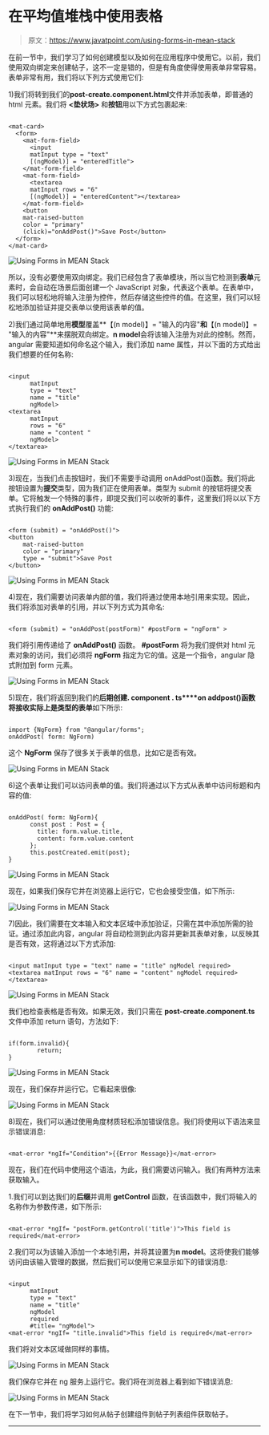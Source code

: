 # 在平均值堆栈中使用表格

> 原文：<https://www.javatpoint.com/using-forms-in-mean-stack>

在前一节中，我们学习了如何创建模型以及如何在应用程序中使用它。以前，我们使用双向绑定来创建帖子，这不一定是错的，但是有角度使得使用表单非常容易。表单非常有用，我们将以下列方式使用它们:

1)我们将转到我们的**post-create.component.html**文件并添加表单，即普通的 html 元素。我们将 **<垫状场>** 和**按钮**用以下方式包裹起来:

```

<mat-card>
  <form>
    <mat-form-field>
      <input 
      matInput type = "text" 
      [(ngModel)] = "enteredTitle">
    </mat-form-field>
    <mat-form-field>
      <textarea 
      matInput rows = "6" 
      [(ngModel)] = "enteredContent"></textarea>
    </mat-form-field>
    <button 
    mat-raised-button 
    color = "primary" 
    (click)="onAddPost()">Save Post</button>  
  </form>
</mat-card>

```

![Using Forms in MEAN Stack](img/406bc0f2978f3ea706d1fc013ae04991.png)

所以，没有必要使用双向绑定。我们已经包含了表单模块，所以当它检测到**表单**元素时，会自动在场景后面创建一个 JavaScript 对象，代表这个表单。在表单中，我们可以轻松地将输入注册为控件，然后存储这些控件的值。在这里，我们可以轻松地添加验证并提交表单以使用该表单的值。

2)我们通过简单地用**模型**覆盖**【(n model)】= "输入的内容"**和**【(n model)】= "输入的内容"**来摆脱双向绑定。**n model**会将该输入注册为对此的控制。然而，angular 需要知道如何命名这个输入，我们添加 name 属性，并以下面的方式给出我们想要的任何名称:

```

<input 
      matInput 
      type = "text" 
      name = "title"
      ngModel>
<textarea 
      matInput 
      rows = "6"
      name = "content " 
      ngModel>
</textarea>

```

![Using Forms in MEAN Stack](img/50734d6c18e778ad3711889e88dfde10.png)

3)现在，当我们点击按钮时，我们不需要手动调用 onAddPost()函数。我们将此按钮设置为**提交**类型，因为我们正在使用表单。类型为 submit 的按钮将提交表单。它将触发一个特殊的事件，即提交我们可以收听的事件，这里我们将以以下方式执行我们的 **onAddPost()** 功能:

```

<form (submit) = "onAddPost()">
<button 
    mat-raised-button 
    color = "primary" 
    type = "submit">Save Post
</button>

```

![Using Forms in MEAN Stack](img/6205f85e62223cd43d13b2eb850bfd84.png)

4)现在，我们需要访问表单内部的值，我们将通过使用本地引用来实现。因此，我们将添加对表单的引用，并以下列方式为其命名:

```

<form (submit) = "onAddPost(postForm)" #postForm = "ngForm" >

```

我们将引用传递给了 **onAddPost()** 函数。 **#postForm** 将为我们提供对 html 元素对象的访问，我们必须将 **ngForm** 指定为它的值。这是一个指令，angular 隐式附加到 form 元素。

![Using Forms in MEAN Stack](img/bbfedad353e032046bead612e457a4df.png)

5)现在，我们将返回到我们的**后期创建. component . ts****on addpost()**函数将接收实际上是类型**的表单**如下所示:

```

import {NgForm} from "@angular/forms";
onAddPost( form: NgForm)

```

这个 **NgForm** 保存了很多关于表单的信息，比如它是否有效。

![Using Forms in MEAN Stack](img/5bb65a0e2cab1bf008d63a81b0eac7ca.png)

6)这个表单让我们可以访问表单的值。我们将通过以下方式从表单中访问标题和内容的值:

```

onAddPost( form: NgForm){
      const post : Post = {
        title: form.value.title,
        content: form.value.content
      };
      this.postCreated.emit(post);
}

```

![Using Forms in MEAN Stack](img/2fc7a968506ebb5ccb4fd0fd32ba8a3f.png)

现在，如果我们保存它并在浏览器上运行它，它也会接受空值，如下所示:

![Using Forms in MEAN Stack](img/4d9cf8e012b8f15d319598c889ef69b1.png)

7)因此，我们需要在文本输入和文本区域中添加验证，只需在其中添加所需的验证。通过添加此内容，angular 将自动检测到此内容并更新其表单对象，以反映其是否有效，这将通过以下方式添加:

```

<input matInput type = "text" name = "title" ngModel required>
<textarea matInput rows = "6" name = "content" ngModel required></textarea>

```

![Using Forms in MEAN Stack](img/fe177cdc45dc86a0af523de00cfcfadb.png)

我们也检查表格是否有效。如果无效，我们只需在 **post-create.component.ts** 文件中添加 return 语句，方法如下:

```

if(form.invalid){
        return;
}

```

![Using Forms in MEAN Stack](img/312dda9ccb654b4a8bfdb674224b5433.png)

现在，我们保存并运行它。它看起来很像:

![Using Forms in MEAN Stack](img/275e71221b19303033028f2ffea67b61.png)

8)现在，我们可以通过使用角度材质轻松添加错误信息。我们将使用以下语法来显示错误消息:

```

<mat-error *ngIf="Condition">{{Error Message}}</mat-error>

```

现在，我们在代码中使用这个语法，为此，我们需要访问输入。我们有两种方法来获取输入。

1.我们可以到达我们的**后缀**并调用 **getControl** 函数，在该函数中，我们将输入的名称作为参数传递，如下所示:

```

<mat-error *ngIf= "postForm.getControl('title')">This field is required</mat-error>

```

2.我们可以为该输入添加一个本地引用，并将其设置为**n model**。这将使我们能够访问由该输入管理的数据，然后我们可以使用它来显示如下的错误消息:

```

<input
      matInput
      type = "text"
      name = "title"
      ngModel
      required
      #title= "ngModel">
<mat-error *ngIf= "title.invalid">This field is required</mat-error>

```

我们将对文本区域做同样的事情。

![Using Forms in MEAN Stack](img/bd76c625847cf15dfbbc9e1d60ef4b56.png)

我们保存它并在 ng 服务上运行它。我们将在浏览器上看到如下错误消息:

![Using Forms in MEAN Stack](img/334e63ea95177164063d33293922cfda.png)

在下一节中，我们将学习如何从帖子创建组件到帖子列表组件获取帖子。

* * *